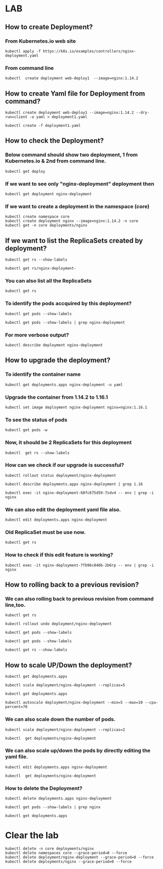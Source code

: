 
# LAB
## How to create Deployment?
### From Kubernetes.io web site
```
kubectl apply -f https://k8s.io/examples/controllers/nginx-deployment.yaml
```
### From command line
```
kubectl  create deployment web-deploy1  --image=nginx:1.14.2
```

## How to create Yaml file for Deployment from command?
```
kubectl create deployment web-deploy1 --image=nginx:1.14.2 --dry-run=client -o yaml > deployment1.yaml
```
```
kubectl create -f deployment1.yaml
```

## How to check the Deployment?
### Below command should show two deployment, 1 from Kubernetes.io & 2nd from command line.
```
kubectl get deploy
```

### If we want to see only "nginx-deployment" deployment then
```
kubectl get deployment nginx-deployment
```

### If we want to create a deployment in the namespace (core)

```
kubectl create namespace core
kubectl create deployment nginx --image=nginx:1.14.2 -n core
kubectl get -n core deployments/nginx
```

## If we want to list the ReplicaSets created by deployment?

```
kubectl get rs --show-labels
```

```
kubectl get rs/nginx-deployment-
```
### You can also list all the ReplicaSets
```
kubectl get rs 
```

### To identify the pods accquired by this deployment?

```
kubectl get pods --show-labels
```

```
kubectl get pods --show-labels | grep nginx-deployment
```


### For more verbose output?
```
kubectl describe deployment nginx-deployment
```


## How to upgrade the deployment?

### To identify the container name
```
kubectl get deployments.apps nginx-deployment -o yaml
```

### Upgrade the container from 1.14.2 to 1.16.1
```
kubectl set image deployment nginx-deployment nginx=nginx:1.16.1
```

### To see the status of pods
```
kubectl get pods -w
```

### Now, it should be 2 ReplicaSets for this deployment
```
kubectl  get rs --show-labels
```

### How can we check if our upgrade is successful?
```
kubectl rollout status deployment/nginx-deployment
```

```
kubectl describe deployments.apps nginx-deployment | grep 1.16
```

```
kubectl exec -it nginx-deployment-68fc675d59-7sdv4 -- env | grep -i nginx
```


### We can also edit the deployment yaml file also.
```
kubectl edit deployments.apps nginx-deployment 
```

### Old ReplicaSet must be use now.
```
kubectl get rs
```

### How to check if this edit feature is working?
```
kubectl exec -it nginx-deployment-7fb96c846b-2b6rp -- env | grep -i nginx
```

## How to rolling  back to a previous revision?

### We can also rolling back to previous revision from command line,too. 
```
kubectl get rs
```

```
kubectl rollout undo deployment/nginx-deployment 
```

```
kubectl get pods --show-labels
```

```
kubectl get pods --show-labels
```

```
kubectl get rs --show-labels
```



## How to scale UP/Down the deployment?

```
kubectl get deployments.apps 
```
```
kubectl scale deployment/nginx-deployment --replicas=5
```
```
kubectl get deployments.apps 
```

```
kubectl autoscale deployment/nginx-deployment --min=5 --max=10 --cpu-percent=70
```

### We can also scale down the number of pods.
```
kubectl scale deployment/nginx-deployment --replicas=2

```

```
kubectl  get deployments/nginx-deployment 
```

### We can also scale up/down the pods by directly editing the yaml file.
```
kubectl edit deployments.apps nginx-deployment 
```
```
kubectl  get deployments/nginx-deployment 
```

### How to delete the Deployment?
```
kubectl delete deployments.apps nginx-deployment
```

```
kubectl get pods --show-labels | grep nginx
```

```
kubectl get deployments.apps 
```



# Clear the lab 

```
kubectl delete -n core deployments/nginx
kubectl delete namespaces core --grace-period=0 --force
kubectl delete deployment/nginx-deployment --grace-period=0 --force
kubectl delete deployments/nginx --grace-period=0 --force
```

